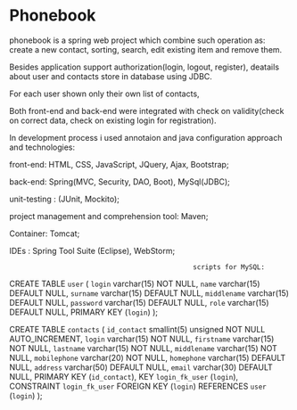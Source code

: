 # Phonebook

phonebook is a spring web project which combine such operation as: create a new contact, sorting, search, edit existing item and remove them.

Besides application support authorization(login, logout, register), deatails about user and contacts store in database using JDBC.

For each user shown only their own list of contacts,

Both front-end and back-end were integrated with check on validity(check on correct data, check on existing login for registration). 



In development process i used annotaion and java configuration approach and technologies:

front-end: HTML, CSS, JavaScript, JQuery, Ajax, Bootstrap;

back-end: Spring(MVC, Security, DAO, Boot), MySql(JDBC);

unit-testing : (JUnit, Mockito);

project management and comprehension tool: Maven;

Container: Tomcat;

IDEs : Spring Tool Suite (Eclipse), WebStorm;



                                                  scripts for MySQL:

CREATE TABLE `user` (
   `login` varchar(15) NOT NULL,
   `name` varchar(15) DEFAULT NULL,
   `surname` varchar(15) DEFAULT NULL,
   `middlename` varchar(15) DEFAULT NULL,
   `password` varchar(15) DEFAULT NULL,
   `role` varchar(15) DEFAULT NULL,
   PRIMARY KEY (`login`)
 );
 
CREATE TABLE `contacts` (
   `id_contact` smallint(5) unsigned NOT NULL AUTO_INCREMENT,
   `login` varchar(15) NOT NULL,
   `firstname` varchar(15) NOT NULL,
   `lastname` varchar(15) NOT NULL,
   `middlename` varchar(15) NOT NULL,
   `mobilephone` varchar(20) NOT NULL,
   `homephone` varchar(15) DEFAULT NULL,
   `address` varchar(50) DEFAULT NULL,
   `email` varchar(30) DEFAULT NULL,
   PRIMARY KEY (`id_contact`),
   KEY `login_fk_user` (`login`),
   CONSTRAINT `login_fk_user` FOREIGN KEY (`login`) REFERENCES `user` (`login`)
 );
 
 


